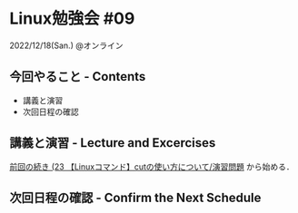 # Linux勉強会 #09

2022/12/18(San.) @オンライン

## 今回やること - Contents

- 講義と演習
- 次回日程の確認

## 講義と演習 - Lecture and Excercises

[前回の続き (23 【Linuxコマンド】cutの使い方について/演習問題](https://envader.plus/course/1/scenario/1052) から始める．

## 次回日程の確認 - Confirm the Next Schedule
